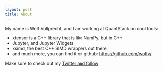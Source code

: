 ```yaml
---
layout: post
title: About
---
```


My name is Wolf Vollprecht, and I am working at QuantStack on cool tools:

- xtensor is a C++ library that is like NumPy, but in C++
- Jupyter, and Jupyter Widgets
- xsimd, the best C++ SIMD wrappers out there
- and much more, you can find it on github: https://github.com/wolfv/

Make sure to check out my [Twitter and follow](https://twitter.com/wuoulf)
